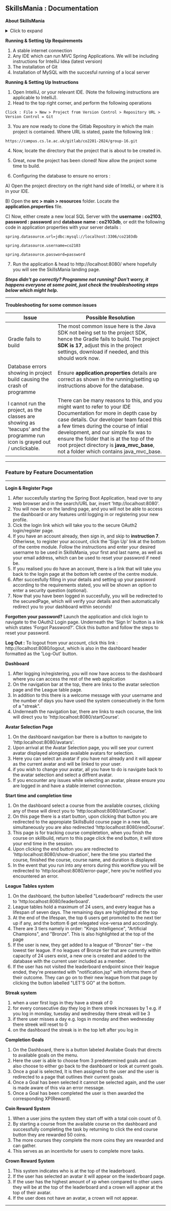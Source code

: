 ## SkillsMania : Documentation
**About SkillsMania**

<details><summary>Click to expand</summary>
SkillsMania is a Spring Boot Web Application, which gamifies elements of IBM SkillsBuild to create a more attractive and engaging learning environment. SkillsMania has not been officially deployed to a live domain as of yet, and is still going through iterations of development, hence there are some additional running instructions to get SkillsMania up and running on your machine.
</details>

**Running & Setting Up Requirements**

1. A stable internet connection
2. Any IDE which can run MVC Spring Applications. We will be including instructions for IntelliJ Idea (latest version)
3. The installation of Git
4. Installation of MySQL with the succesful running of a local server

**Running & Setting Up Instructions**

1. Open IntelliJ, or your relevant IDE. (Note the following instructions are applicable to IntelliJ).
2. Head to the top right corner, and perform the following operations

`Click : File > New > Project from Version Control > Repository URL > Version Control = Git`

3. You are now ready to clone the Gitlab Repository in which the main project is contained. Where URL is stated, paste the following link :

`https://campus.cs.le.ac.uk/gitlab/co2201-2024/group-16.git`

4. Now, locate the directory that the project that is about to be created in.

5. Great, now the project has been cloned! Now allow the project some time to build.

6. Configuring the database to ensure no errors : 

A) Open the project directory on the right hand side of IntelliJ, or where it is in your IDE. 

B) Open the **src > main > resources** folder. Locate the **application.properties** file. 

C) Now, either create a new local SQL Server with the **username : co2103**, **password : password** and **database name : co2103db**, or edit the following code in application properties with your server details : 

```
spring.datasource.url=jdbc:mysql://localhost:3306/co2103db

spring.datasource.username=co2103

spring.datasource.password=password
```
7. Run the application & head to http://localhost:8080/ where hopefully you will see the SkillsMania landing page.

**_Steps didn't go correctly? Programme not running? Don't worry, it happens everyone at some point, just check the troubleshooting steps below which might help._**

------------------------------

**Troubleshooting for some common issues**

| Issue    | Possible Resolution |
| ------ | ------ |
|    Gradle fails to build    | The most common issue here is the Java SDK not being set to the project SDK, hence the Gradle fails to build. The project **SDK is 17**, adjust this in the project settings, download if needed, and this should work now.       |
|   Database errors showing in project build causing the crash of programme     |  Ensure **application.properties** details are correct as shown in the running/setting up instructions above for the database.      |
I cannot run the project, as the classes are showing as 'teacups' and the programme run icon is grayed out / unclickable. | There can be many reasons to this, and you might want to refer to your IDE Documentation for more in depth case by case details. Our developer team faced this a few times during the course of intial development, and our simple fix was to ensure the folder that is at the top of the root project directory is **java_mvc_base**, not a folder which contains java_mvc_base.

---------------------------------------
### Feature by Feature Documentation
---------------------------------------

**Login & Register Page**
1. After succesfully starting the Spring Boot Application, head over to any web browser and in the search/URL bar,
insert 'http://localhost:8080'.
2. You will now be on the landing page, and you will not be able to access the dashboard or any features until logging in or registering your new profile.
3. Cick the login link which will take you to the secure OAuth2 login/register page.
4. If you have an account already, then sign in, and skip to **instruction 7**. Otheriwse, to register your account, click the 'Sign Up' link at the bottom of the centre module. Follow the instructions and enter your desired username to be used in SkillsMania, your first and last name, as well as your email address, which can be used to reset your password if need be.
5. If you realised you do have an account, there is a link that will take you back to the login page at the bottom left centre of the centre module.
6. After succesfully filling in your details and setting up your password according to the requirements stated, you will be shown an option to enter a security question (optional).
7. Now that you have been logged in succesfully, you will be redirected to the securedPage, which will verify your details and then automatically redirect you to your dashboard within seconds!

**Forgotten your password?** Launch the application and click login to navigate to the OAuth2 Login page. Underneath the 'Sign In' button is a link which states 'Forgot Password?'. Click this button and follow the steps to reset your password.

**Log Out :** To logout from your account, click this link : http://localhost:8080/logout, which is also in the dashboard header formatted as the 'Log-Out' button.

**Dashboard**
1. After logging in/registering, you will now have access to the dashboard where you can access the rest of the web application
2. On the navigation bar at the top, there are links to the avatar selection page and the League table page.
3. In addition to this there is a welcome message with your username and the number of days you have used the system consecutively  in the form of a "streak".
4. Underneath the navigation bar, there are links to each cocurse, the link will direct you to 'http:localhost:8080/startCourse'.

**Avatar Selection Page**
1. On the dashboard navigation bar there is a button to navigate to 'http:localhost:8080/avatars'.
2. Upon arrival at the Avatar Selection page, you will see your current avatar displayed alongside available avatars for selection.
3. Here you can select an avatar if you have not already and it will appear as the current avatar and will be linked to your user.
4. if you wish to change your avatar, all you have to do is navigate back to the avatar selection and select a diffrent avatar.
5. If you encounter any issues while selecting an avatar, please ensure you are logged in and have a stable internet connection.

**Start time and completion time**
1. On the dashboard select a course from the available courses, clicking any of these will direct you to 'http:localhost:8080/startCourse'.
2. On this page there is a  start button, upon clicking that button you are redirected to the appropiate SkillsBuild course page in a new tab, simultaneously you are also redirected 'http:localhost:8080/endCourse'.
3. This page is for tracking course completetion, when you finish the course on skillbuild, return to this page click the end button, it will store your end time in the session.
4. Upon clicking the end button you are redirected to 'http:localhost:8080/show-druation', here the time you started the course, finished the course, course name, and duration is displayed.
5. In the event that you run into any errors during this workflow you will be redirected to 'http:localhost:8080/error-page', here you're notified you encountered an error. 

**League Tables system**
1. On the dashboard, the button labelled "Leaderboard" redirects the user to 'http:localhost:8080/leaderboard'.
2. League tables hold a maximum of 24 users, and every league has a lifespan of seven days. The remaining days are highlighted at the top
3. At the end of the lifespan, the top 6 users get promoted to the next tier up if any, and the bottom 6 get relegated vice-versa and accordingly.
4. There are 3 tiers namely in order: "Kings Intelligence", "Artificial Champions", and "Bronze". This is also highlighted at the top of the page
5. If the user is new, they get added to a league of "Bronze" tier – the lowest tier league. If no leagues of Bronze tier that are currently within capacity of 24 users exist, a new one is created and added to the database with the current user included as a member.
6. If the user has not visited the leaderboard endpoint since their league ended, they're presented with "notification.jsp" with informs them of their outcome. They can go on to their new league from that page by clicking the button labelled "LET'S GO" at the bottom.

**Streak system**
1. when a user first logs in they have a streak of 0
2. for every consecutive day they log in there streek increases by 1 e.g. if you log in monday, tuesday and wednesday there streak will be 3
3. if there user misses a day e.g. logs in monday and then wednesday there streek will reset to 0
4. on the dashboard the streak is in the top left after you log in


**Completion Goals**
1. On the Dashboard, there is a button labeled Availabe Goals that directs to available goals on the menu.
2. Here the user is able to choose from 3 predetermined goals and can also choose to either go back to the dashboard or look at current goals.
3. Once a goal is selected, It is then assigned to the user and the user is redirected to a page that outlines their current goals.
4. Once a Goal has been selected it cannot be selected again, and the user is made aware of this via an error message.
5. Once a Goal has been completed the user is then awarded the corresponding XP(Reward).

**Coin Reward System**
1. When a user joins the system they start off with a total coin count of 0.
2. By starting a course from the available course on the dashboard and successfully completing the task by returning to click the end course button they are rewarded 50 coins.
3. The more courses they complete the more coins they are rewarded and can gather.
4. This serves as an incentivite for users to complete more tasks.

**Crown Reward System**
1. This system indicates who is at the top of the leaderboard.
2. If the user has selected an avatar it will appear on the leaderboard page.
3. If the user has the highest amount of xp when compared to other users they will be at the top of the leaderboard and a crown will appear at the top of their avatar.
4. If the user does not have an avatar, a crown will not appear. 


---------------------------------------
